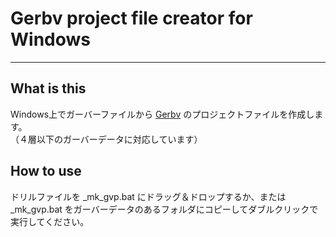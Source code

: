 # Gerbv project file creator for Windows
---------------------------------------------
## What is this
Windows上でガーバーファイルから [Gerbv](https://github.com/gerbv/gerbv) のプロジェクトファイルを作成します。  
（４層以下のガーバーデータに対応しています）

## How to use
ドリルファイルを _mk_gvp.bat にドラッグ＆ドロップするか、または _mk_gvp.bat をガーバーデータのあるフォルダにコピーしてダブルクリックで実行してください。
